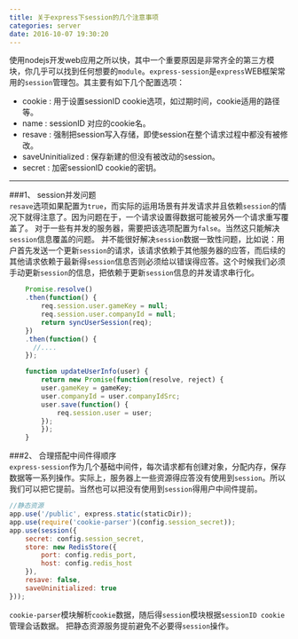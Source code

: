 ```yaml
---
title: 关于express下session的几个注意事项
categories: server
date: 2016-10-07 19:30:20
---
```


使用nodejs开发web应用之所以快，其中一个重要原因是非常齐全的第三方模块，你几乎可以找到任何想要的`module`。`express-session`是`express`WEB框架常用的`session`管理包。其主要有如下几个配置选项：  
- cookie : 用于设置sessionID cookie选项，如过期时间，cookie适用的路径等。  
- name  : sessionID 对应的cookie名。  
- resave  :  强制把session写入存储，即使session在整个请求过程中都没有被修改。  
- saveUninitialized  : 保存新建的但没有被改动的session。  
- secret : 加密sessionID cookie的密钥。  


---  

###1、 session并发问题  
`resave`选项如果配置为`true`，而实际的运用场景有并发请求并且依赖`session`的情况下就得注意了。因为问题在于，一个请求设置得数据可能被另外一个请求重写覆盖了。 对于一些有并发的服务器，需要把该选项配置为`false`。当然这只能解决`session`信息覆盖的问题。 并不能很好解决`session`数据一致性问题，比如说：用户首先发送一个更新`session`的请求，该请求依赖于其他服务器的应答，而后续的其他请求依赖于最新得`session`信息否则必须给以错误得应答。这个时候我们必须手动更新`session`的信息，把依赖于更新`session`信息的并发请求串行化。  

``` javascript
    Promise.resolve()
    .then(function() {
        req.session.user.gameKey = null;
        req.session.user.companyId = null;
        return syncUserSession(req);
    })
    .then(function() {
      //....
    });

    function updateUserInfo(user) {
        return new Promise(function(resolve, reject) {
        user.gameKey = gameKey;
        user.companyId = user.companyIdSrc;
        user.save(function() {
            req.session.user = user;
        });
        });
    }

```  


###2、 合理搭配中间件得顺序  
`express-session`作为几个基础中间件，每次请求都有创建对象，分配内存，保存数据等一系列操作。实际上，服务器上一些资源得应答没有使用到`session`。所以我们可以把它提前。当然也可以把没有使用到`session`得用户中间件提前。  

``` javascript  
//静态资源
app.use('/public', express.static(staticDir));  
app.use(require('cookie-parser')(config.session_secret));
app.use(session({
	secret: config.session_secret,
	store: new RedisStore({
		port: config.redis_port,
		host: config.redis_host
	}),
    resave: false,
	saveUninitialized: true
}));

```  

`cookie-parser`模块解析`cookie`数据，随后得`session`模块根据`sessionID cookie`管理会话数据。 把静态资源服务提前避免不必要得`session`操作。





